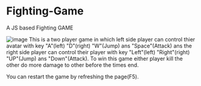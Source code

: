 # Fighting-Game
A JS based Fighting GAME

![image](https://user-images.githubusercontent.com/51444484/187634391-de6378b2-9618-40a7-bb18-fb92045c45e4.png)
This is a two player game in which left side player can control thier avatar with key "A"(left) "D"(right) "W"(Jump) ans "Space"(Attack) ans the right side player can control their player with key "Left"(left) "Right"(right) "UP"(Jump) ans "Down"(Attack).
To win this game either player kill the other do more damage to other before the times end.

You can restart the game by refreshing the page(F5).
